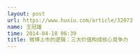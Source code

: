 ```yaml
---
layout: post
url: https://www.huxiu.com/article/32073
name: 王冠雄
time: 2014-04-18 06:39
title: 微博上市的逻辑：三大价值构成核心竞争力
---
```

